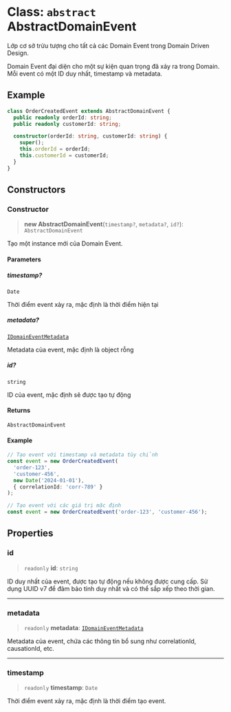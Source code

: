 # Class: `abstract` AbstractDomainEvent

Lớp cơ sở trừu tượng cho tất cả các Domain Event trong Domain Driven Design.

Domain Event đại diện cho một sự kiện quan trọng đã xảy ra trong Domain.
Mỗi event có một ID duy nhất, timestamp và metadata.

## Example

```typescript
class OrderCreatedEvent extends AbstractDomainEvent {
  public readonly orderId: string;
  public readonly customerId: string;

  constructor(orderId: string, customerId: string) {
    super();
    this.orderId = orderId;
    this.customerId = customerId;
  }
}
```

## Constructors

<a id="constructor"></a>

### Constructor

> **new AbstractDomainEvent**(`timestamp?`, `metadata?`, `id?`): `AbstractDomainEvent`

Tạo một instance mới của Domain Event.

#### Parameters

##### timestamp?

`Date`

Thời điểm event xảy ra, mặc định là thời điểm hiện tại

##### metadata?

[`IDomainEventMetadata`](/libraries/common-domain/Interface.IDomainEventMetadata.md)

Metadata của event, mặc định là object rỗng

##### id?

`string`

ID của event, mặc định sẽ được tạo tự động

#### Returns

`AbstractDomainEvent`

#### Example

```typescript
// Tạo event với timestamp và metadata tùy chỉnh
const event = new OrderCreatedEvent(
  'order-123',
  'customer-456',
  new Date('2024-01-01'),
  { correlationId: 'corr-789' }
);

// Tạo event với các giá trị mặc định
const event = new OrderCreatedEvent('order-123', 'customer-456');
```

## Properties

<a id="id"></a>

### id

> `readonly` **id**: `string`

ID duy nhất của event, được tạo tự động nếu không được cung cấp.
Sử dụng UUID v7 để đảm bảo tính duy nhất và có thể sắp xếp theo thời gian.

***

<a id="metadata"></a>

### metadata

> `readonly` **metadata**: [`IDomainEventMetadata`](/libraries/common-domain/Interface.IDomainEventMetadata.md)

Metadata của event, chứa các thông tin bổ sung như correlationId, causationId, etc.

***

<a id="timestamp"></a>

### timestamp

> `readonly` **timestamp**: `Date`

Thời điểm event xảy ra, mặc định là thời điểm tạo event.
